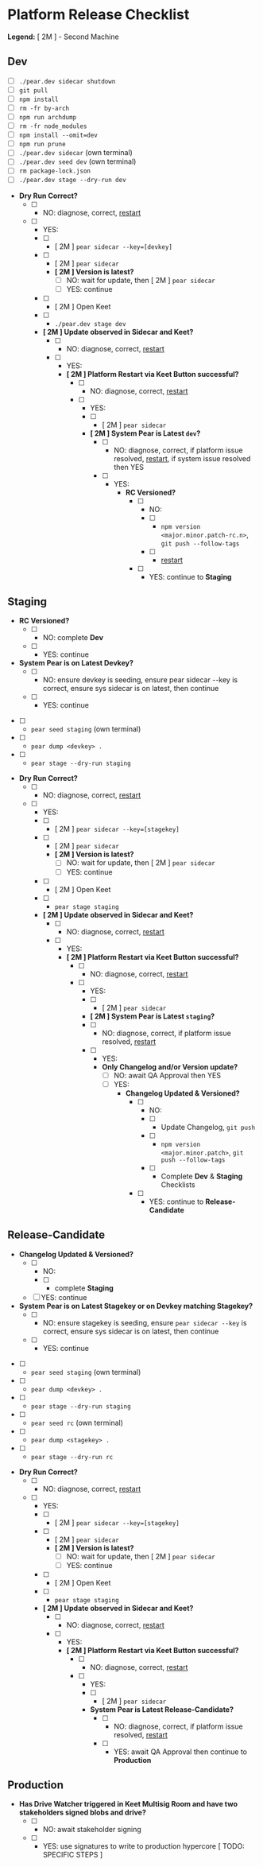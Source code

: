 # Platform Release Checklist

**Legend:** [ 2M ] - Second Machine

## Dev

- [ ] `./pear.dev sidecar shutdown`
- [ ] `git pull`
- [ ] `npm install`
- [ ] `rm -fr by-arch`
- [ ] `npm run archdump`
- [ ] `rm -fr node_modules`
- [ ] `npm install --omit=dev`
- [ ] `npm run prune`
- [ ] `./pear.dev sidecar` (own terminal)
- [ ] `./pear.dev seed dev` (own terminal)
- [ ] `rm package-lock.json`
- [ ] `./pear.dev stage --dry-run dev`
- **Dry Run Correct?**
  - [ ] - NO: diagnose, correct, [restart](./CHECKLIST.md)
  - [ ] - YES: 
    - [ ] - [ 2M ] `pear sidecar --key=[devkey]`
    - [ ] - [ 2M ] `pear sidecar`
      - **[ 2M ] Version is latest?**
        - [ ] NO: wait for update, then [ 2M ] `pear sidecar`
        - [ ] YES: continue
    - [ ] -  [ 2M ] Open Keet
    - [ ] - `./pear.dev stage dev`
    - **[ 2M ] Update observed in Sidecar and Keet?**
      - [ ] - NO: diagnose, correct, [restart](./CHECKLIST.md)
      - [ ] - YES: 
        - **[ 2M ] Platform Restart via Keet Button successful?**
          - [ ] - NO: diagnose, correct, [restart](./CHECKLIST.md)
          - [ ] - YES:
            - [ ] - [ 2M ] `pear sidecar`
            - **[ 2M ] System Pear is Latest `dev`?**
              - [ ] - NO: diagnose, correct, if platform issue resolved, [restart](./CHECKLIST.md), if system issue resolved then YES
              - [ ] - YES:
                  - **RC Versioned?**
                    - [ ] - NO:
                      - [ ] - `npm version <major.minor.patch-rc.n>`, `git push --follow-tags`
                      - [ ] - [restart](./CHECKLIST.md)
                    - [ ] - YES: continue to **Staging**
 

## Staging

- **RC Versioned?**
  - [ ] - NO: complete **Dev**
  - [ ] - YES: continue
- **System Pear is on Latest Devkey?**
  - [ ] - NO: ensure devkey is seeding, ensure pear sidecar --key is correct, ensure sys sidecar is on latest, then continue
  - [ ] - YES: continue
- [ ] - `pear seed staging` (own terminal)
- [ ] - `pear dump <devkey> .`
- [ ] - `pear stage --dry-run staging`
- **Dry Run Correct?**
  - [ ] - NO: diagnose, correct, [restart](./CHECKLIST.md)
  - [ ] - YES: 
    - [ ] - [ 2M ] `pear sidecar --key=[stagekey]`
    - [ ] - [ 2M ] `pear sidecar`
      - **[ 2M ] Version is latest?**
        - [ ] NO: wait for update, then [ 2M ] `pear sidecar`
        - [ ] YES: continue
    - [ ] -  [ 2M ] Open Keet
    - [ ] - `pear stage staging`
    - **[ 2M ] Update observed in Sidecar and Keet?**
      - [ ] - NO: diagnose, correct, [restart](./CHECKLIST.md)
      - [ ] - YES: 
        - **[ 2M ] Platform Restart via Keet Button successful?**
          - [ ] - NO: diagnose, correct, [restart](./CHECKLIST.md)
          - [ ] - YES:
            - [ ] - [ 2M ] `pear sidecar`
             - **[ 2M ] System Pear is Latest `staging`?**
              - [ ] - NO: diagnose, correct, if platform issue resolved, [restart](./CHECKLIST.md)
              - [ ] - YES: 
                - **Only Changelog and/or Version update?** 
                  - [ ] NO: await QA Approval then YES
                  - [ ] YES:
                    - **Changelog Updated & Versioned?**
                      - [ ] - NO:
                        - [ ] - Update Changelog, `git push`
                        - [ ] - `npm version <major.minor.patch>`, `git push --follow-tags`
                        - [ ] - Complete **Dev** & **Staging** Checklists
                      - [ ] - YES: continue to **Release-Candidate**


## Release-Candidate

- **Changelog Updated & Versioned?**
  - [ ] - NO:
    - [ ] - complete **Staging**
  - [ ] YES: continue
- **System Pear is on Latest Stagekey or on Devkey matching Stagekey?**
  - [ ] - NO: ensure stagekey is seeding, ensure `pear sidecar --key` is correct, ensure sys sidecar is on latest, then continue
  - [ ] - YES: continue
- [ ] - `pear seed staging` (own terminal)
- [ ] - `pear dump <devkey> .`
- [ ] - `pear stage --dry-run staging`
- [ ] - `pear seed rc` (own terminal)
- [ ] - `pear dump <stagekey> .`
- [ ] - `pear stage --dry-run rc`
- **Dry Run Correct?**
  - [ ] - NO: diagnose, correct, [restart](./CHECKLIST.md)
  - [ ] - YES: 
    - [ ] - [ 2M ] `pear sidecar --key=[stagekey]`
    - [ ] - [ 2M ] `pear sidecar`
      - **[ 2M ] Version is latest?**
        - [ ] NO: wait for update, then [ 2M ] `pear sidecar`
        - [ ] YES: continue
    - [ ] - [ 2M ] Open Keet
    - [ ] - `pear stage staging`
    - **[ 2M ] Update observed in Sidecar and Keet?**
      - [ ] - NO: diagnose, correct, [restart](./CHECKLIST.md)
      - [ ] - YES: 
        - **[ 2M ] Platform Restart via Keet Button successful?**
          - [ ] - NO: diagnose, correct, [restart](./CHECKLIST.md)
          - [ ] - YES:
            - [ ] - [ 2M ] `pear sidecar`
            - **System Pear is Latest Release-Candidate?**
              - [ ] - NO: diagnose, correct, if platform issue resolved, [restart](./CHECKLIST.md)
              - [ ] - YES: await QA Approval then continue to **Production**

## Production

- **Has Drive Watcher triggered in Keet Multisig Room and have two stakeholders signed blobs and drive?**
  - [ ] - NO: await stakeholder signing
  - [ ] - YES: use signatures to write to production hypercore [ TODO: SPECIFIC STEPS ]